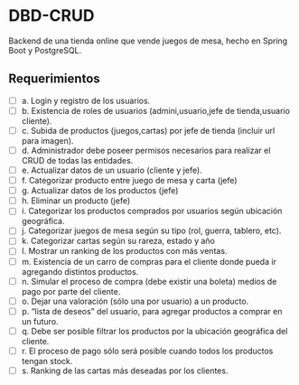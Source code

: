 # DBD-CRUD

Backend de una tienda online que vende juegos de mesa,
hecho en Spring Boot y PostgreSQL.

## Requerimientos 

- [ ] a. Login y registro de los usuarios.
- [ ] b. Existencia de roles de usuarios (admini,usuario,jefe de tienda,usuario cliente).
- [ ] c. Subida de productos (juegos,cartas) por jefe de tienda (incluir url para imagen).
- [ ] d. Administrador debe poseer permisos necesarios para realizar el CRUD de todas las entidades.
- [ ] e. Actualizar datos de un usuario (cliente y jefe).
- [ ] f. Categorizar producto entre juego de mesa y carta (jefe)
- [ ] g. Actualizar datos de los productos (jefe)
- [ ] h. Eliminar un producto (jefe)
- [ ] i. Categorizar los productos comprados por usuarios según ubicación geográfica.
- [ ] j. Categorizar juegos de mesa según su tipo (rol, guerra, tablero, etc).
- [ ] k. Categorizar cartas según su rareza, estado y año
- [ ] l. Mostrar un ranking de los productos con más ventas.
- [ ] m. Existencia de un carro de compras para el cliente donde pueda ir agregando distintos productos.
- [ ] n. Simular el proceso de compra (debe existir una boleta) medios de pago por parte del cliente.
- [ ] o. Dejar una valoración (sólo una por usuario) a un producto.
- [ ] p. “lista de deseos” del usuario, para agregar productos a comprar en un futuro.
- [ ] q. Debe ser posible filtrar los productos por la ubicación geográfica del cliente.
- [ ] r. El proceso de pago sólo será posible cuando todos los productos tengan stock.
- [ ] s. Ranking de las cartas más deseadas por los clientes.
